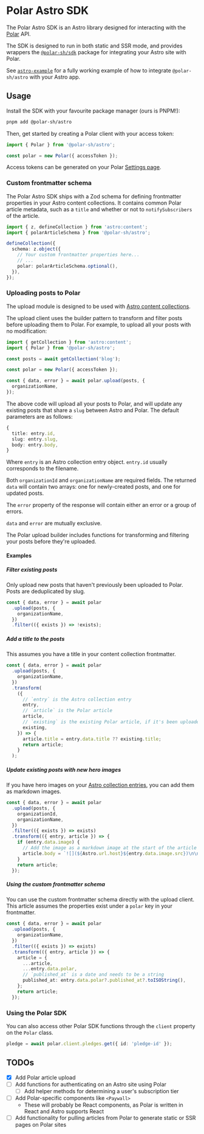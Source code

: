 # Polar Astro SDK

The Polar Astro SDK is an Astro library designed for interacting with the
[Polar](https://polar.sh) API.

The SDK is designed to run in both static and SSR mode, and provides wrappers the
[`@polar-sh/sdk`](https://www.npmjs.com/package/@polar-sh/sdk) package for integrating
your Astro site with Polar.

See [`astro-example`](https://github.com/polarsource/polar/tree/main/clients/examples/astro-example) for a fully working
example of how to integrate `@polar-sh/astro` with your Astro app.

## Usage

Install the SDK with your favourite package manager (ours is PNPM!):

```bash
pnpm add @polar-sh/astro
```

Then, get started by creating a Polar client with your access token:

```typescript
import { Polar } from '@polar-sh/astro';

const polar = new Polar({ accessToken });
```

Access tokens can be generated on your Polar [Settings page](https://polar.sh/settings).

### Custom frontmatter schema

The Polar Astro SDK ships with a Zod schema for defining frontmatter properties in your
Astro content collections. It contains common Polar article metadata, such as a `title`
and whether or not to `notifySubscribers` of the article.

```typescript
import { z, defineCollection } from 'astro:content';
import { polarArticleSchema } from '@polar-sh/astro';

defineCollection({
  schema: z.object({
    // Your custom frontmatter properties here...
    // ...
    polar: polarArticleSchema.optional(),
  }),
});
```

### Uploading posts to Polar

The upload module is designed to be used with
[Astro content collections](https://docs.astro.build/en/guides/content-collections/).

The upload client uses the builder pattern to transform and filter posts before
uploading them to Polar. For example, to upload all your posts with no modification:

```typescript
import { getCollection } from 'astro:content';
import { Polar } from '@polar-sh/astro';

const posts = await getCollection('blog');

const polar = new Polar({ accessToken });

const { data, error } = await polar.upload(posts, {
  organizationName,
});
```

The above code will upload all your posts to Polar, and will update any existing posts
that share a `slug` between Astro and Polar. The default parameters are as follows:

```typescript
{
  title: entry.id,
  slug: entry.slug,
  body: entry.body,
}
```

Where `entry` is an Astro collection entry object. `entry.id` usually corresponds to the
filename.

Both `organizationId` and `organizationName` are required fields. The returned `data`
will contain two arrays: one for newly-created posts, and one for updated posts.

The `error` property of the response will contain either an error or a group of errors.

`data` and `error` are mutually exclusive.

The Polar upload builder includes functions for transforming and filtering your posts
before they're uploaded.

#### Examples

##### Filter existing posts

Only upload new posts that haven't previously been uploaded to Polar. Posts are
deduplicated by slug.

```typescript
const { data, error } = await polar
  .upload(posts, {
    organizationName,
  })
  .filter(({ exists }) => !exists);
```

##### Add a title to the posts

This assumes you have a title in your content collection frontmatter.

```typescript
const { data, error } = await polar
  .upload(posts, {
    organizationName,
  })
  .transform(
    ({
      // `entry` is the Astro collection entry
      entry,
      // `article` is the Polar article
      article,
      // `existing` is the existing Polar article, if it's been uploaded previously
      existing,
    }) => {
      article.title = entry.data.title ?? existing.title;
      return article;
    }
  );
```

##### Update existing posts with new hero images

If you have hero images on your
[Astro collection entries](https://docs.astro.build/en/guides/images/#images-in-content-collections),
you can add them as markdown images.

```typescript
const { data, error } = await polar
  .upload(posts, {
    organizationId,
    organizationName,
  })
  .filter(({ exists }) => exists)
  .transform(({ entry, article }) => {
    if (entry.data.image) {
      // Add the image as a markdown image at the start of the article
      article.body = `![](${Astro.url.host}${entry.data.image.src})\n\n${article.body}`;
    }
    return article;
  });
```

##### Using the custom frontmatter schema

You can use the custom frontmatter schema directly with the upload client. This article assumes
the properties exist under a `polar` key in your frontmatter.

```typescript
const { data, error } = await polar
  .upload(posts, {
    organizationName,
  })
  .filter(({ exists }) => exists)
  .transform(({ entry, article }) => {
    article = {
      ...article,
      ...entry.data.polar,
      // `published_at` is a date and needs to be a string
      published_at: entry.data.polar?.published_at?.toISOString(),
    };
    return article;
  });
```

### Using the Polar SDK

You can also access other Polar SDK functions through the `client` property on the
`Polar` class.

```typescript
pledge = await polar.client.pledges.get({ id: 'pledge-id' });
```

## TODOs

- [x] Add Polar article upload
- [ ] Add functions for authenticating on an Astro site using Polar
  - [ ] Add helper methods for determining a user's subscription tier
- [ ] Add Polar-specific components like `<Paywall>`
  - These will probably be React components, as Polar is written in React and Astro
    supports React
- [ ] Add functionality for pulling articles from Polar to generate static or SSR
      pages on Polar sites
